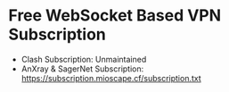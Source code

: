 # Free WebSocket Based VPN Subscription

- Clash Subscription: Unmaintained
- AnXray & SagerNet Subscription: https://subscription.mioscape.cf/subscription.txt
